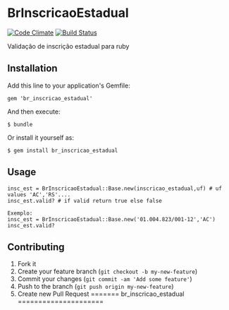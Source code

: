 # BrInscricaoEstadual
[![Code Climate](https://codeclimate.com/repos/521e0704f3ea00689f04ef93/badges/1457e87b327bdd3dac02/gpa.png)](https://codeclimate.com/repos/521e0704f3ea00689f04ef93/feed)
[![Build Status](https://travis-ci.org/Pull4up/br_inscricao_estadual.png)](http://travis-ci.org/Pull4up/br_inscricao_estadual)


Validação de inscrição estadual para ruby

## Installation

Add this line to your application's Gemfile:

    gem 'br_inscricao_estadual'

And then execute:

    $ bundle

Or install it yourself as:

    $ gem install br_inscricao_estadual

## Usage
	insc_est = BrInscricaoEstadual::Base.new(inscricao_estadual,uf) # uf values 'AC','RS'....
	insc_est.valid? # if valid return true else false

	Exemplo: 
	insc_est = BrInscricaoEstadual::Base.new('01.004.823/001-12','AC')
	insc_est.valid? 

## Contributing

1. Fork it
2. Create your feature branch (`git checkout -b my-new-feature`)
3. Commit your changes (`git commit -am 'Add some feature'`)
4. Push to the branch (`git push origin my-new-feature`)
5. Create new Pull Request
=======
br_inscricao_estadual
=====================

